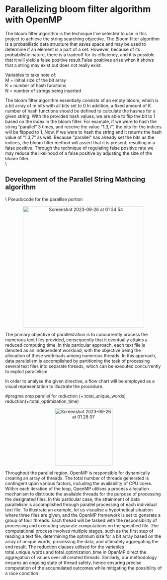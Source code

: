 <h1>Parallelizing bloom filter algorithm with OpenMP</h1>

The bloom filter algorithm is the technique I've selected to use in this project to achieve the string searching objective. The Bloom filter algorithm is a probabilistic data structure that saves space and may be used to determine if an element is a part of a set. However, because of its probabilistic nature, there is a tradeoff for its efficiency, and it is possible that it will yield a false positive result.False positives arise when it shows that a string may exist but does not really exist.

Variables to take note of:
\
M = initial size of the bit array
\
K = number of hash functions
\
N = number of strings being inserted

The bloom filter algorithm essentially consists of an empty bloom, which is a bit array of m bits with all bits set to 0.In addition, a fixed amount of K number of hash functions should be defined to calculate the hashes for a given string. With the provided hash values, we are able to flip the bit to 1 based on the index in the bloom filter. For example, if we were to hash the string “parallel” 3 times, and receive the value “1,3,7”, the bits for the indices will be flipped to 1. Now, if we were to hash the string and it returns the hash value of “1,3,7” as well. Because "parallel" has already set the bits as the indices, the bloom filter method will assert that it is present, resulting in a false positive. Through the technique of regulating false positive rate we may reduce the likelihood of a false positive by adjusting the size of the bloom filter.
\
\
<h2>Development of the Parallel String Mathcing algorithm</h2>
\
Pseudocode for the parallise portion
<p align="center">
<img width="390" alt="Screenshot 2023-09-26 at 01 24 54" src="https://github.com/jinyangjy/Bloom_filter_algorithm_with_OpenMP/assets/107976566/915a50c5-290c-490b-bf8a-bbd7dee9e25a">
</p>
The primary objective of parallelization is to concurrently process the numerous text files provided, consequently that it eventually attains a reduced computing time. In this particular approach, each text file is denoted as an independent workload, with the objective being the allocation of these workloads among numerous threads. In this approach, data parallelism is accomplished by partitioning the task of processing several text files into separate threads, which can be executed concurrently to exploit parallelism.

In order to analyse the given directive, a flow chart will be employed as a visual representation to illustrate the procedure.

#pragma omp parallel for reduction (+:total_unique_words) reduction(+:total_optimization_time)

<p align="center">
<img width="185" alt="Screenshot 2023-09-26 at 01 28 07" src="https://github.com/jinyangjy/Bloom_filter_algorithm_with_OpenMP/assets/107976566/9370838e-8a8a-49ad-9fba-8f50d90a9a5b">
</p>
Throughout the parallel region, OpenMP is responsible for dynamically creating an array of threads. The total number of threads generated is contingent upon various factors, including the availability of CPU cores. Within each iteration of the loop, OpenMP utilises a process allocation mechanism to distribute the available threads for the purpose of processing the designated files. In this particular case, the attainment of data parallelism is accomplished through parallel processing of each individual text file. To illustrate an example, let us visualise a hypothetical situation where three files are given, and the OpenMP framework is set to generate a group of four threads. Each thread will be tasked with the responsibility of processing and executing separate computations on the specified file. The computational process involves multiple stages, such as the first step of reading a text file, determining the optimum size for a bit array based on the array of unique words, processing the data, and ultimately aggregating the end result. The reduction clauses utilised for the variables total_unique_words and total_optimization_time in OpenMP direct the aggregation of values over all created threads. Similarly, our methodology ensures an ongoing state of thread safety, hence ensuring precise computation of the accumulated outcomes while mitigating the possibility of a race condition.

